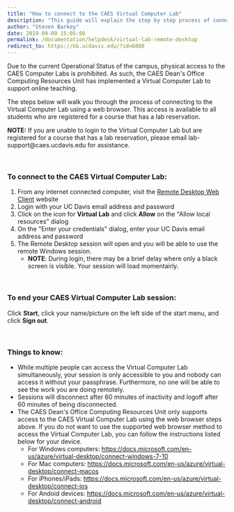 ```yaml
---
title: "How to connect to the CAES Virtual Computer Lab"
description: "This guide will explain the step by step process of connecting to the CAES Virtual Computer Lab using a web browser."
author: "Steven Barkey"
date: 2019-09-09 15:05:00
permalink: /documentation/helpdesk/virtual-lab-remote-desktop
redirect_to: https://kb.ucdavis.edu/?id=6888
---
```


<p><span class="discreet">Due to the current Operational Status of the campus, physical access to the CAES Computer Labs is prohibited.  As such, the CAES Dean's Office Computing Resources Unit has implemented a Virtual Computer Lab to support online teaching.</span></p>

<p><span class="discreet">The steps below will walk you through the process of connecting to the Virtual Computer Lab using a web browser.  This access is available to all students who are registered for a course that has a lab reservation.</span></p>

<p><span class="discreet"><b>NOTE:</b> If you are unable to login to the Virtual Computer Lab but are registered for a course that has a lab reservation, please email lab-support@caes.ucdavis.edu for assistance.</span></p>
<br />
<h3>To connect to the CAES Virtual Computer Lab: </h3>
<ol >
   <li>From any internet connected computer, visit the <a href="https://rdweb.wvd.microsoft.com/arm/webclient/index.html" target="_blank">Remote Desktop Web Client</a> website</li>
   <li>Login with your UC Davis email address and password</li>
   <li>Click on the icon for <b>Virtual Lab</b> and click <b>Allow</b> on the "Allow local resources" dialog</li>
   <li>On the "Enter your credentials" dialog, enter your UC Davis email address and password</li>
   <li>The Remote Desktop session will open and you will be able to use the remote Windows session.
       <ul>
           <li><b>NOTE</b>: During login, there may be a brief delay where only a black screen is visible.  Your session will load momentairly.</li>
       </ul>
   </li>
</ol>
<br />
<h3>To end your CAES Virtual Computer Lab session:</h3>
<p>Click <b>Start</b>, click your name/picture on the left side of the start menu, and click <b>Sign out</b>.</p>
<br />
<h3>Things to know:</h3>
<ul >
    <li>While multiple people can access the Virtual Computer Lab simultaneously, your session is only accessible to you and nobody can access it without your passphrase. Furthermore, no one will be able to see the work you are doing remotely.</li>
    <li>Sessions will disconnect after 60 minutes of inactivity and logoff after 60 minutes of being disconnected.</li>
    <li>The CAES Dean's Office Computing Resources Unit only supports access to the CAES Virtual Computer Lab using the web browser steps above.  If you do not want to use the supported web browser method to access the Virtual Computer Lab, you can follow the instructions listed below for your device.
        <ul>
            <li>For Windows computers: <a class="external-link" href="https://docs.microsoft.com/en-us/azure/virtual-desktop/connect-windows-7-10" target="_blank">https://docs.microsoft.com/en-us/azure/virtual-desktop/connect-windows-7-10</a></li>
            <li>For Mac computers: <a class="external-link" href="https://docs.microsoft.com/en-us/azure/virtual-desktop/connect-macos" target="_blank">https://docs.microsoft.com/en-us/azure/virtual-desktop/connect-macos</a></li>
            <li>For iPhones/iPads: <a class="external-link" href="https://docs.microsoft.com/en-us/azure/virtual-desktop/connect-ios" target="_blank">https://docs.microsoft.com/en-us/azure/virtual-desktop/connect-ios</a></li>
            <li>For Andoid devices: <a class="external-link" href="https://docs.microsoft.com/en-us/azure/virtual-desktop/connect-android" target="_blank">https://docs.microsoft.com/en-us/azure/virtual-desktop/connect-android</a></li>
        </ul>
    </li>
</ul>
